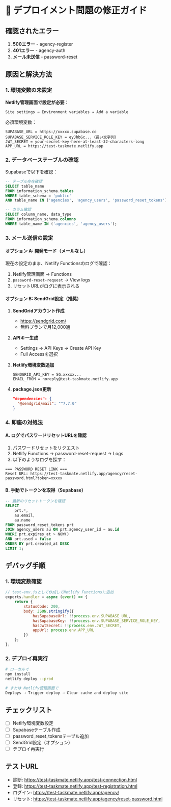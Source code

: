 # 🚨 デプロイメント問題の修正ガイド

## 確認されたエラー

1. **500エラー** - agency-register
2. **401エラー** - agency-auth
3. **メール未送信** - password-reset

## 原因と解決方法

### 1. 環境変数の未設定

**Netlify管理画面で設定が必要：**

```
Site settings → Environment variables → Add a variable
```

必須環境変数：
```
SUPABASE_URL = https://xxxxx.supabase.co
SUPABASE_SERVICE_ROLE_KEY = eyJhbGc...（長い文字列）
JWT_SECRET = your-secret-key-here-at-least-32-characters-long
APP_URL = https://test-taskmate.netlify.app
```

### 2. データベーステーブルの確認

Supabaseで以下を確認：

```sql
-- テーブル存在確認
SELECT table_name
FROM information_schema.tables
WHERE table_schema = 'public'
AND table_name IN ('agencies', 'agency_users', 'password_reset_tokens');

-- カラム確認
SELECT column_name, data_type
FROM information_schema.columns
WHERE table_name IN ('agencies', 'agency_users');
```

### 3. メール送信の設定

#### オプション A: 開発モード（メールなし）
現在の設定のまま、Netlify Functionsのログで確認：
1. Netlify管理画面 → Functions
2. `password-reset-request` → View logs
3. リセットURLがログに表示される

#### オプション B: SendGrid設定（推奨）

1. **SendGridアカウント作成**
   - https://sendgrid.com/
   - 無料プランで月12,000通

2. **APIキー生成**
   - Settings → API Keys → Create API Key
   - Full Accessを選択

3. **Netlify環境変数追加**
   ```
   SENDGRID_API_KEY = SG.xxxxx...
   EMAIL_FROM = noreply@test-taskmate.netlify.app
   ```

4. **package.json更新**
   ```json
   "dependencies": {
     "@sendgrid/mail": "^7.7.0"
   }
   ```

### 4. 即座の対処法

#### A. ログでパスワードリセットURLを確認

1. パスワードリセットをリクエスト
2. Netlify Functions → password-reset-request → Logs
3. 以下のようなログを探す：
```
=== PASSWORD RESET LINK ===
Reset URL: https://test-taskmate.netlify.app/agency/reset-password.html?token=xxxxx
```

#### B. 手動でトークンを取得（Supabase）

```sql
-- 最新のリセットトークンを確認
SELECT
    prt.*,
    au.email,
    au.name
FROM password_reset_tokens prt
JOIN agency_users au ON prt.agency_user_id = au.id
WHERE prt.expires_at > NOW()
AND prt.used = false
ORDER BY prt.created_at DESC
LIMIT 1;
```

## デバッグ手順

### 1. 環境変数確認
```javascript
// test-env.jsとして作成してNetlify Functionsに追加
exports.handler = async (event) => {
    return {
        statusCode: 200,
        body: JSON.stringify({
            hasSupabaseUrl: !!process.env.SUPABASE_URL,
            hasSupabaseKey: !!process.env.SUPABASE_SERVICE_ROLE_KEY,
            hasJwtSecret: !!process.env.JWT_SECRET,
            appUrl: process.env.APP_URL
        })
    };
};
```

### 2. デプロイ再実行
```bash
# ローカルで
npm install
netlify deploy --prod

# または Netlify管理画面で
Deploys → Trigger deploy → Clear cache and deploy site
```

## チェックリスト

- [ ] Netlify環境変数設定
- [ ] Supabaseテーブル作成
- [ ] password_reset_tokensテーブル追加
- [ ] SendGrid設定（オプション）
- [ ] デプロイ再実行

## テストURL

- 診断: https://test-taskmate.netlify.app/test-connection.html
- 登録: https://test-taskmate.netlify.app/test-registration.html
- ログイン: https://test-taskmate.netlify.app/agency/
- リセット: https://test-taskmate.netlify.app/agency/reset-password.html